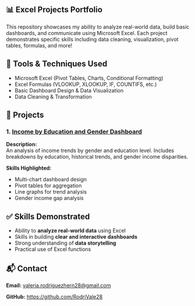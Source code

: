 ## 📊 Excel Projects Portfolio
This repository showcases my ability to analyze real-world data, build basic dashboards, and communicate using Microsoft Excel. Each project demonstrates specific skills including data cleaning, visualization, pivot tables, formulas, and more!


## 🔧 Tools & Techniques Used
- Microsoft Excel (Pivot Tables, Charts, Conditional Formatting)
- Excel Formulas (VLOOKUP, XLOOKUP, IF, COUNTIFS, etc.)
- Basic Dashboard Design & Data Visualization
- Data Cleaning & Transformation

## 📁 Projects

### 1. [Income by Education and Gender Dashboard](https://github.com/RodriVale28/Excel_Projects/blob/main/Icome%20by%20Education%20and%20Gender%20DashBoard.xlsx)
**Description:**  
An analysis of income trends by gender and education level. Includes breakdowns by education, historical trends, and gender income disparities.


**Skills Highlighted:**
- Multi-chart dashboard design
- Pivot tables for aggregation
- Line graphs for trend analysis
- Gender income gap analysis


## ✅ Skills Demonstrated
- Ability to **analyze real-world data** using Excel
- Skills in building **clear and interactive dashboards**
- Strong understanding of **data storytelling**
- Practical use of Excel functions


## 📬 Contact
 **Email:** valeria.rodriguezhern28@gmail.com
 
 **GitHub:** https://github.com/RodriVale28

